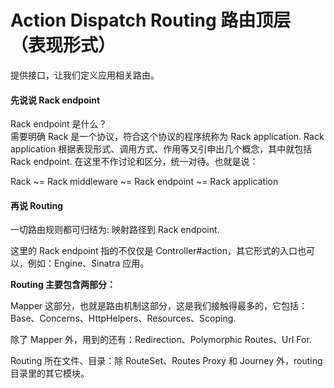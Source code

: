 # Action Dispatch Routing 路由顶层（表现形式）

提供接口，让我们定义应用相关路由。

#### 先说说 Rack endpoint

Rack endpoint 是什么？
<br>
需要明确 Rack 是一个协议，符合这个协议的程序统称为 Rack application. Rack application 根据表现形式、调用方式、作用等又引申出几个概念，其中就包括 Rack endpoint. 在这里不作讨论和区分，统一对待。也就是说：

Rack ~= Rack middleware ~= Rack endpoint ~= Rack application

#### 再说 Routing

一切路由规则都可归结为: 映射路径到 Rack endpoint.

这里的 Rack endpoint 指的不仅仅是 Controller#action，其它形式的入口也可以，例如：Engine、Sinatra 应用。

**Routing 主要包含两部分：**

Mapper 这部分，也就是路由机制这部分，这是我们接触得最多的，它包括：Base、Concerns、HttpHelpers、Resources、Scoping.

除了 Mapper 外，用到的还有：Redirection、Polymorphic Routes、Url For.

Routing 所在文件、目录：除 RouteSet、Routes Proxy 和 Journey 外，routing 目录里的其它模块。
